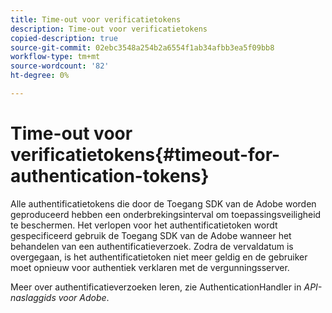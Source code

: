 ```yaml
---
title: Time-out voor verificatietokens
description: Time-out voor verificatietokens
copied-description: true
source-git-commit: 02ebc3548a254b2a6554f1ab34afbb3ea5f09bb8
workflow-type: tm+mt
source-wordcount: '82'
ht-degree: 0%

---
```


# Time-out voor verificatietokens{#timeout-for-authentication-tokens}

Alle authentificatietokens die door de Toegang SDK van de Adobe worden geproduceerd hebben een onderbrekingsinterval om toepassingsveiligheid te beschermen. Het verlopen voor het authentificatietoken wordt gespecificeerd gebruik de Toegang SDK van de Adobe wanneer het behandelen van een authentificatieverzoek. Zodra de vervaldatum is overgegaan, is het authentificatietoken niet meer geldig en de gebruiker moet opnieuw voor authentiek verklaren met de vergunningsserver.

Meer over authentificatieverzoeken leren, zie AuthenticationHandler in *API-naslaggids voor Adobe*.
